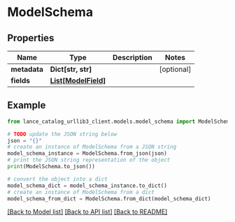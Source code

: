 # ModelSchema


## Properties

Name | Type | Description | Notes
------------ | ------------- | ------------- | -------------
**metadata** | **Dict[str, str]** |  | [optional] 
**fields** | [**List[ModelField]**](ModelField.md) |  | 

## Example

```python
from lance_catalog_urllib3_client.models.model_schema import ModelSchema

# TODO update the JSON string below
json = "{}"
# create an instance of ModelSchema from a JSON string
model_schema_instance = ModelSchema.from_json(json)
# print the JSON string representation of the object
print(ModelSchema.to_json())

# convert the object into a dict
model_schema_dict = model_schema_instance.to_dict()
# create an instance of ModelSchema from a dict
model_schema_from_dict = ModelSchema.from_dict(model_schema_dict)
```
[[Back to Model list]](../README.md#documentation-for-models) [[Back to API list]](../README.md#documentation-for-api-endpoints) [[Back to README]](../README.md)


